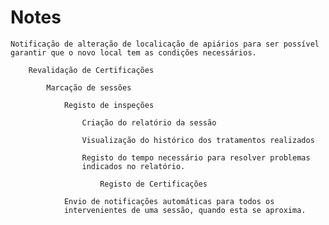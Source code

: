 # Notes

    Notificação de alteração de localicação de apiários para ser possível 
    garantir que o novo local tem as condições necessários.

        Revalidação de Certificações

            Marcação de sessões

                Registo de inspeções

                    Criação do relatório da sessão

                    Visualização do histórico dos tratamentos realizados

                    Registo do tempo necessário para resolver problemas 
                    indicados no relatório.

                        Registo de Certificações

                Envio de notificações automáticas para todos os 
                intervenientes de uma sessão, quando esta se aproxima.
